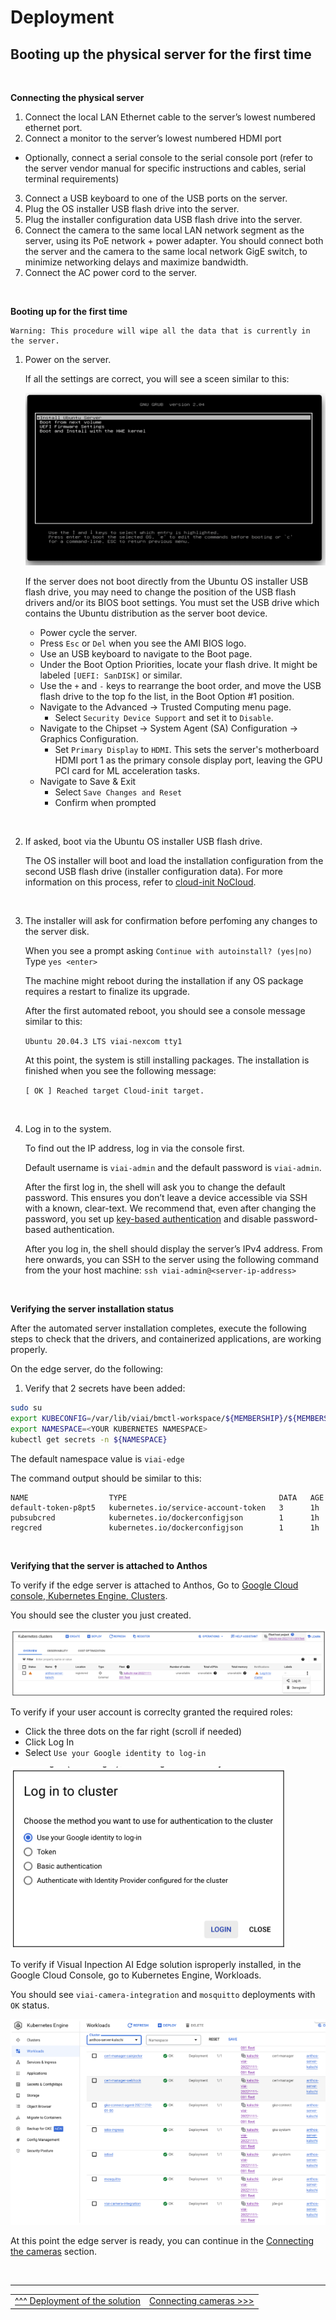 # Deployment

## Booting up the physical server for the first time

<br>

__Connecting the physical server__

1. Connect the local LAN Ethernet cable to the server’s lowest numbered ethernet port.
2. Connect a monitor to the server’s lowest numbered HDMI port
* Optionally, connect a serial console to the serial console port (refer to the server vendor manual for specific instructions and cables, serial terminal requirements)
3. Connect a USB keyboard to one of the USB ports on the server.
4. Plug the OS installer USB flash drive into the server.
5. Plug the installer configuration data USB flash drive into the server.
6. Connect the camera to the same local LAN network segment as the server, using its PoE network + power adapter. You should connect both the server and the camera to the same local network GigE switch, to minimize networking delays and maximize bandwidth.
7. Connect the AC power cord to the server.

<br>

__Booting up for the first time__

    Warning: This procedure will wipe all the data that is currently in the server.

1. Power on the server.

    If all the settings are correct, you will see a sceen similar to this:

    ![boot_screen](./images/boot.png)

    If the server does not boot directly from the Ubuntu OS installer USB flash drive, you may need to change the position of the USB flash drivers and/or its BIOS boot settings. You must set the USB drive which contains the Ubuntu distribution as the server boot device.

    * Power cycle the server.
    * Press `Esc` or `Del` when you see the AMI BIOS logo.
    * Use an USB keyboard to navigate to the Boot page.
    * Under the Boot Option Priorities, locate your flash drive. It might be labeled `[UEFI: SanDISK]` or similar.
    * Use the `+` and `-` keys to rearrange the boot order, and move the USB flash drive to the top fo the list, in the Boot Option #1 position.
    * Navigate to the Advanced -> Trusted Computing menu page.
      * Select `Security Device Support` and set it to `Disable`.
    * Navigate to the Chipset -> System Agent (SA) Configuration -> Graphics Configuration.
      * Set `Primary Display` to `HDMI`. This sets the server's motherboard HDMI port 1 as the primary console display port, leaving the GPU PCI card for ML acceleration tasks.
    * Navigate to Save & Exit
      * Select `Save Changes and Reset`
      * Confirm when prompted

<br>

2. If asked, boot via the Ubuntu OS installer USB flash drive.

    The OS installer will boot and load the installation configuration from the second USB flash drive (installer configuration data).
    For more information on this process, refer to [cloud-init NoCloud](https://cloudinit.readthedocs.io/en/latest/introduction.html).

<br>

3. The installer will ask for confirmation before perfoming any changes to the server disk.

    When you see a prompt asking `Continue with autoinstall? (yes|no)` <br>
    Type `yes <enter>`

    The machine might reboot during the installation if any OS package requires a restart to finalize its upgrade.

    After the first automated reboot, you should see a console message similar to this:

    `Ubuntu 20.04.3 LTS viai-nexcom tty1`

    At this point, the system is still installing packages. The installation is finished when you see the following message:

    `[ OK ] Reached target Cloud-init target.`

<br>

4. Log in to the system.

    To find out the IP address, log in via the console first.

    Default username is `viai-admin` and the default password is `viai-admin`.

    After the first log in, the shell will ask you to change the default password. This ensures you don’t leave a device accessible via SSH with a known, clear-text. We recommend that, even after changing the password, you set up [key-based authentication](https://www.ssh.com/academy/ssh/public-key-authentication) and disable password-based authentication.

    After you log in, the shell should display the server’s IPv4 address. From here onwards, you can SSH to the server using the following command from the your host machine: `ssh viai-admin@<server-ip-address>`

<br>

__Verifying the server installation status__

After the automated server installation completes, execute the following steps to check that the drivers, and containerized applications, are working properly.

On the edge server, do the following:

1. Verify that 2 secrets have been added:

```bash
sudo su
export KUBECONFIG=/var/lib/viai/bmctl-workspace/${MEMBERSHIP}/${MEMBERSHIP}-kubeconfig
export NAMESPACE=<YOUR KUBERNETES NAMESPACE>
kubectl get secrets -n ${NAMESPACE}
```

The default namespace value is `viai-edge`

The command output should be similar to this:

```text
NAME                  TYPE                                  DATA   AGE
default-token-p8pt5   kubernetes.io/service-account-token   3      1h
pubsubcred            kubernetes.io/dockerconfigjson        1      1h
regcred               kubernetes.io/dockerconfigjson        1      1h
```


<br>

__Verifying that the server is attached to Anthos__

To verify if the edge server is attached to Anthos, Go to [Google Cloud console, Kubernetes Engine, Clusters](https://console.cloud.google.com/anthos/clusters).

You should see the cluster you just created.

![anthos console](./images/anthosconsole.png)

To verify if your user account is correclty granted the required roles:

* Click the three dots on the far right (scroll if needed)
* Click Log In
* Select `Use your Google identity to log-in`

![anthos login](./images/anthoslogin.png)

To verify if Visual Inpection AI Edge solution isproperly installed, in the Google Cloud Console, go to Kubernetes Engine, Workloads.

You should see `viai-camera-integration` and `mosquitto` deployments with `OK` status.

![anthos workloads](./images/anthosworkloads.png)

At this point the edge server is ready, you can continue in the [Connecting the cameras](./connectingcameras.md) section.

</br>

___

<table width="100%">
<tr><td><a href="./deployedge.md">^^^ Deployment of the solution</td><td><a href="./connectingcameras.md">Connecting cameras >>></td></tr>
</table>
